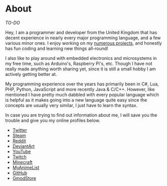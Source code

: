 # About

*TO-DO*



Hey, I am a programmer and developer from the United Kingdom that has decent experience in nearly every major programming language, and a few various minor ones. I enjoy working on my [numerous projects](/projects), and honestly has fun coding and learning new things all-round!

I also like to play around with embedded electronics and microsystems in my free time, such as Arduino's, Raspberry Pi's, etc. Though I have not really made anything worth sharing yet, since it is still a small hobby I am actively getting better at.

My programming experience over the years has primarily been in C#, Lua, PHP, Python, JavaScript and more recently Java & C/C++. However, like mentioned I have pretty much dabbled with every popular language which is helpful as it makes going into a new language quite easy since the concepts are usually very similar, I just have to learn the syntax.

In case you are trying to find out information about me, I will save you the trouble and give you my online profiles below.

* [Twitter](/twitter)
* [Steam](/steam)
* [Reddit](/reddit)
* [DeviantArt](/deviantart)
* [YouTube](/youtube)
* [Twitch](/twitch)
* [Minecraft](/namemc)
* [MyAnimeList](/myanimelist)
* [GitHub](/github)
* [GmodStore](/gmodstore)
